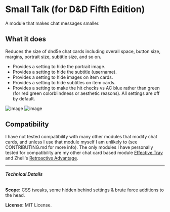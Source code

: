 # Small Talk (for D&D Fifth Edition)

A module that makes chat messages smaller.

## What it does 
Reduces the size of dnd5e chat cards including overall space, button size, margins, portrait size, subtitle size, and so on.
- Provides a setting to hide the portrait image.
- Provides a setting to hide the subtitle (username).
- Provides a setting to hide images on item cards.
- Provides a setting to hide subtitles on item cards.
- Provides a setting to make the hit checks vs AC blue rather than green (for red green colorblindness or aesthetic reasons).
All settings are off by default.

![image](https://github.com/etiquettestartshere/smalltalk/blob/main/img/smalltalk1.webp) ![image](https://github.com/etiquettestartshere/smalltalk/blob/main/img/smalltalk2.webp)

## Compatibility
I have not tested compatibility with many other modules that modify chat cards, and unless I use that module myself I am unlikely to (see CONTRIBUTING.md for more info). The only modules I have personally tested for compatibility are my other chat card based module [Effective Tray](https://github.com/etiquettestartshere/effectivetray) and Zhell's [Retroactive Advantage](https://github.com/krbz999/foundryvtt-retroactive-advantage-5e).
___
###### **Technical Details**

**Scope:** CSS tweaks, some hidden behind settings & brute force additions to the head.

**License:** MIT License.